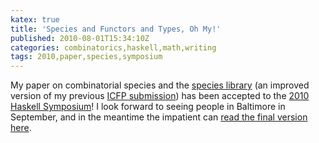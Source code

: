 ```yaml
---
katex: true
title: 'Species and Functors and Types, Oh My!'
published: 2010-08-01T15:34:10Z
categories: combinatorics,haskell,math,writing
tags: 2010,paper,species,symposium
---
```


My paper on combinatorial species and the <a href="http://hackage.haskell.org/package/species">species library</a> (an improved version of my previous <a href="https://byorgey.github.io/blog/posts/2010/04/07/functional-pearl-on-combinatorial-species.html">ICFP submission</a>) has been accepted to the <a href="http://www.haskell.org/haskell-symposium/2010/">2010 Haskell Symposium</a>!  I look forward to seeing people in Baltimore in September, and in the meantime the impatient can <a href="http://www.cis.upenn.edu/~byorgey/papers/species-pearl.pdf">read the final version here</a>.  

